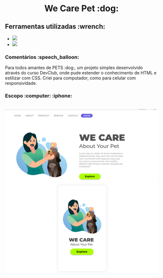 <h1 align="center">We Care Pet :dog:</h1>


<h2> Ferramentas utilizadas :wrench:</h2>

- <img src="https://img.shields.io/badge/HTML5-E34F26?style=for-the-badge&logo=html5&logoColor=white">
- <img src="https://img.shields.io/badge/CSS3-1572B6?style=for-the-badge&logo=css3&logoColor=white">

<h3>Comentários :speech_balloon:</h3>
<p>Para todos amantes de PETS :dog:, um  projeto simples desenvolvido através do curso DevClub, onde pude estender o conhecimento de HTML e estilizar com CSS. Criei para computador, como para celular com responsividade.</p>

<h3>Escopo :computer: :iphone:</h3>
<br>
<img src="https://github.com/nuunesrick/We-Care-Pet/blob/master/img/computer.png?raw=true" alt="image-projeto-computer">
<img src="https://github.com/nuunesrick/We-Care-Pet/blob/master/img/cellphone.png?raw=true"  alt="image-projeto-cellphone">

